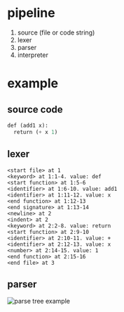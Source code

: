 # pipeline  
1. source (file or code string)
2. lexer
3. parser
4. interpreter
# example  
## source code  
```scheme
def (add1 x):
  return (+ x 1)
```
## lexer  
```
<start file> at 1
<keyword> at 1:1-4. value: def
<start function> at 1:5-6
<identifier> at 1:6-10. value: add1
<identifier> at 1:11-12. value: x
<end function> at 1:12-13
<end signature> at 1:13-14
<newline> at 2
<indent> at 2
<keyword> at 2:2-8. value: return
<start function> at 2:9-10
<identifier> at 2:10-11. value: +
<identifier> at 2:12-13. value: x
<number> at 2:14-15. value: 1
<end function> at 2:15-16
<end file> at 3
```
## parser  
![parse tree example](https://quasarbright.github.io/Subduce/figures/parseTreeExample.PNG)
